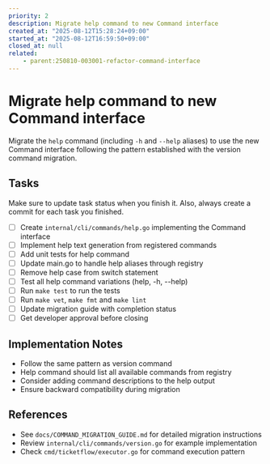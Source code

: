 ```yaml
---
priority: 2
description: Migrate help command to new Command interface
created_at: "2025-08-12T15:28:24+09:00"
started_at: "2025-08-12T16:59:50+09:00"
closed_at: null
related:
    - parent:250810-003001-refactor-command-interface
---
```


# Migrate help command to new Command interface

Migrate the `help` command (including `-h` and `--help` aliases) to use the new Command interface following the pattern established with the version command migration.

## Tasks
Make sure to update task status when you finish it. Also, always create a commit for each task you finished.

- [ ] Create `internal/cli/commands/help.go` implementing the Command interface
- [ ] Implement help text generation from registered commands
- [ ] Add unit tests for help command
- [ ] Update main.go to handle help aliases through registry
- [ ] Remove help case from switch statement
- [ ] Test all help command variations (help, -h, --help)
- [ ] Run `make test` to run the tests
- [ ] Run `make vet`, `make fmt` and `make lint`
- [ ] Update migration guide with completion status
- [ ] Get developer approval before closing

## Implementation Notes

- Follow the same pattern as version command
- Help command should list all available commands from registry
- Consider adding command descriptions to the help output
- Ensure backward compatibility during migration

## References

- See `docs/COMMAND_MIGRATION_GUIDE.md` for detailed migration instructions
- Review `internal/cli/commands/version.go` for example implementation
- Check `cmd/ticketflow/executor.go` for command execution pattern